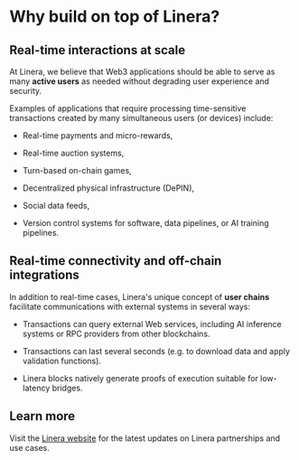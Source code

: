 # Why build on top of Linera?

## Real-time interactions at scale

At Linera, we believe that Web3 applications should be able to serve as many
**active users** as needed without degrading user experience and security.

Examples of applications that require processing time-sensitive transactions
created by many simultaneous users (or devices) include:

- Real-time payments and micro-rewards,

- Real-time auction systems,

- Turn-based on-chain games,

- Decentralized physical infrastructure (DePIN),

- Social data feeds,

- Version control systems for software, data pipelines, or AI training
  pipelines.

## Real-time connectivity and off-chain integrations

In addition to real-time cases, Linera's unique concept of **user chains** facilitate
communications with external systems in several ways:

- Transactions can query external Web services, including AI inference systems
  or RPC providers from other blockchains.

- Transactions can last several seconds (e.g. to download data and apply
  validation functions).

- Linera blocks natively generate proofs of execution suitable for low-latency
  bridges.

## Learn more

Visit the [Linera website](https://linera.io) for the latest updates on Linera
partnerships and use cases.

